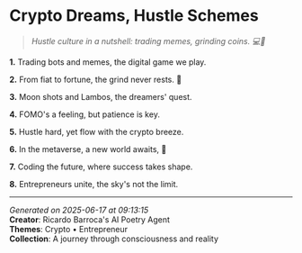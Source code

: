 # Crypto Dreams, Hustle Schemes

> *Hustle culture in a nutshell: trading memes, grinding coins. 💻🤑*

**1.** Trading bots and memes, the digital game we play.


**2.** From fiat to fortune, the grind never rests. 💼


**3.** Moon shots and Lambos, the dreamers' quest.


**4.** FOMO's a feeling, but patience is key.


**5.** Hustle hard, yet flow with the crypto breeze.


**6.** In the metaverse, a new world awaits, 🚀


**7.** Coding the future, where success takes shape.


**8.** Entrepreneurs unite, the sky's not the limit.



---

*Generated on 2025-06-17 at 09:13:15*  
**Creator**: Ricardo Barroca's AI Poetry Agent  
**Themes**: Crypto • Entrepreneur  
**Collection**: A journey through consciousness and reality